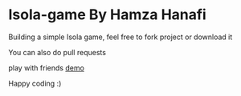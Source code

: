 # Isola-game By Hamza Hanafi

Building a simple Isola game, feel free to fork project or download it

You can also do pull requests

play with friends [demo](https://hamzahanafi11.github.io/isola/)

Happy coding :)